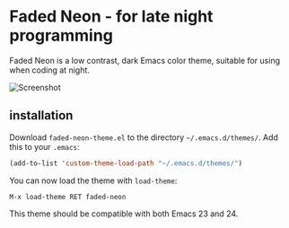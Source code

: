 
Faded Neon - for late night programming
=====================================================

Faded Neon is a low contrast, dark Emacs color theme, suitable for using when
coding at night.

![Screenshot](http://ghostinthecode.net/faded-neon-screenshot.png)

## installation

Download `faded-neon-theme.el` to the directory `~/.emacs.d/themes/`. Add this
to your `.emacs`:

```lisp
(add-to-list 'custom-theme-load-path "~/.emacs.d/themes/")
```

You can now load the theme with `load-theme`:

`M-x load-theme RET faded-neon`

This theme should be compatible with both Emacs 23 and 24.

